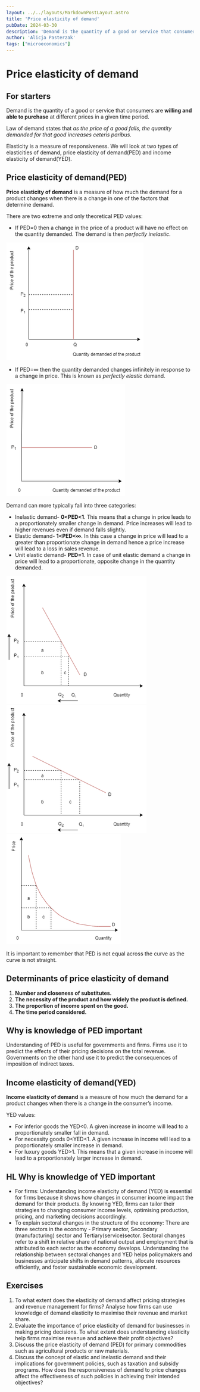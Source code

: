 ```yaml
---
layout: ../../layouts/MarkdownPostLayout.astro
title: 'Price elasticity of demand'
pubDate: 2024-03-30
description: 'Demand is the quantity of a good or service that consumers are willing and able to purchase at different prices in a given time period.'
author: 'Alicja Pasterzak'
tags: ["microeconomics"]
---
```


# Price elasticity of demand

## For starters
Demand is the quantity of a good or service that consumers are **willing and able to purchase** at different prices in a given time period.

Law of demand states that *as the price of a good falls, the quantity demanded for that good increases ceteris paribus*.

Elasticity is a measure of responsiveness. We will look at two types of elasticities of demand, price elasticity of demand(PED) and income elasticity of demand(YED).

## Price elasticity of demand(PED)
**Price elasticity of demand** is a measure of how much the demand for a product changes when there is a change in one of the factors that determine demand.

There are two extreme and only theoretical PED values:

- If PED=0 then a change in the price of a product will have no effect on the quantity demanded. The demand is then *perfectly inelastic*.

![](../../images/PID.png)

- If PED=∞ then the quantity demanded changes infinitely in response to a change in price. This is known as *perfectly elastic* demand.

![](../../images/PED.png)

Demand can more typically fall into three categories:
- Inelastic demand- **0<PED<1**. This means that a change in price leads to a proportionately smaller change in demand. Price increases will lead to higher revenues even if demand falls slightly.
- Elastic demand- **1<PED<∞**. In this case a change in price will lead to a greater than proportionate change in demand hence a price increase will lead to a loss in sales revenue.
- Unit elastic demand- **PED=1**. In case of unit elastic demand a change in price will lead to a proportionate, opposite change in the quantity demanded.

![](../../images/ID.png)
![](../../images/ED.png)
![](../../images/UED.png)

It is important to remember that PED is not equal across the curve as the curve is not straight.

## Determinants of price elasticity of demand
1. **Number and closeness of substitutes.**
2. **The necessity of the product and how widely the product is defined.**
3. **The proportion of income spent on the good.**
4. **The time period considered.**

## Why is knowledge of PED important
Understanding of PED is useful for governments and firms. Firms use it to predict the effects of their pricing decisions on the total revenue. Governments on the other hand use it to predict the consequences of imposition of indirect taxes.

## Income elasticity of demand(YED)
**Income elasticity of demand** is a measure of how much the demand for a product changes when there is a change in the consumer’s income.

YED values:
- For inferior goods the YED<0. A given increase in income will lead to a proportionately smaller fall in demand.
- For necessity goods 0<YED<1. A given increase in income will lead to a proportionately smaller increase in demand.
- For luxury goods YED>1. This means that a given increase in income will lead to a proportionately larger increase in demand.

## HL Why is knowledge of YED important
- For firms: Understanding income elasticity of demand (YED) is essential for firms because it shows how changes in consumer income impact the demand for their products. By knowing YED, firms can tailor their strategies to changing consumer income levels, optimising production, pricing, and marketing decisions accordingly.
- To explain sectoral changes in the structure of the economy: There are three sectors in the economy - Primary sector, Secondary (manufacturing) sector and Tertiary(service)sector. Sectoral changes refer to a shift in relative share of national output and employment that is attributed to each sector as the economy develops. Understanding the relationship between sectoral changes and YED helps policymakers and businesses anticipate shifts in demand patterns, allocate resources efficiently, and foster sustainable economic development.

## Exercises
1. To what extent does the elasticity of demand affect pricing strategies and revenue management for firms? Analyse how firms can use knowledge of demand elasticity to maximise their revenue and market share.
2. Evaluate the importance of price elasticity of demand for businesses in making pricing decisions. To what extent does understanding elasticity help firms maximise revenue and achieve their profit objectives?
3. Discuss the price elasticity of demand (PED) for primary commodities such as agricultural products or raw materials.
4. Discuss the concept of elastic and inelastic demand and their implications for government policies, such as taxation and subsidy programs. How does the responsiveness of demand to price changes affect the effectiveness of such policies in achieving their intended objectives?

